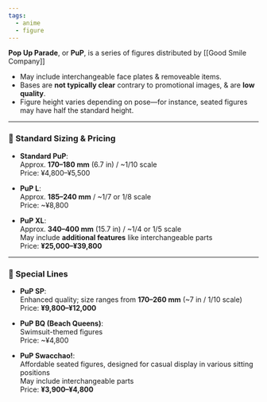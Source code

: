 ```yaml
---
tags:
  - anime
  - figure
---
```

**Pop Up Parade**, or **PuP**, is a series of figures distributed by [[Good Smile Company]]
- May include interchangeable face plates & removeable items.
- Bases are **not typically clear** contrary to promotional images, & are **low quality**.
- Figure height varies depending on pose—for instance, seated figures may have half the standard height.

---

### 📏 Standard Sizing & Pricing

- **Standard PuP**:  
    Approx. **170–180 mm** (6.7 in) / ~1/10 scale  
    Price: ¥4,800–¥5,500
    
- **PuP L**:  
    Approx. **185–240 mm** / ~1/7 or 1/8 scale  
    Price: ~¥8,800
    
- **PuP XL**:  
    Approx. **340–400 mm** (15.7 in) / ~1/4 or 1/5 scale  
    May include **additional features** like interchangeable parts  
    Price: **¥25,000–¥39,800**

---

### 🌟 Special Lines

- **PuP SP**:  
    Enhanced quality; size ranges from **170–260 mm** (~7 in / 1/10 scale)  
    Price: **¥9,800–¥12,000**
    
- **PuP BQ (Beach Queens)**:  
    Swimsuit-themed figures  
    Price: ~¥4,800
    
- **PuP Swacchao!**:  
    Affordable seated figures, designed for casual display in various sitting positions  
    May include interchangeable parts  
    Price: **¥3,900–¥4,800**

